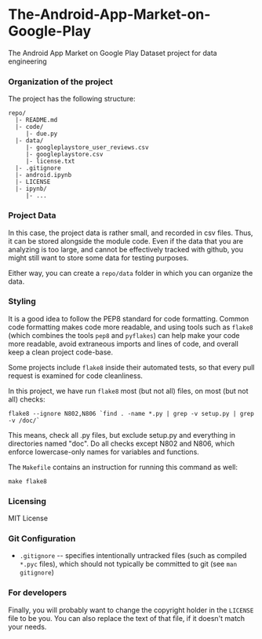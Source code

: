 # The-Android-App-Market-on-Google-Play
The Android App Market on Google Play Dataset project for data engineering 

### Organization of the  project

The project has the following structure:

    repo/
      |- README.md
      |- code/
         |- due.py
      |- data/
         |- googleplaystore_user_reviews.csv
         |- googleplaystore.csv
         |- license.txt
      |- .gitignore
      |- android.ipynb
      |- LICENSE
      |- ipynb/
         |- ...


### Project Data

In this case, the project data is rather small, and recorded in csv
files.  Thus, it can be stored alongside the module code.  Even if the
data that you are analyzing is too large, and cannot be effectively
tracked with github, you might still want to store some data for
testing purposes.

Either way, you can create a `repo/data` folder in which you can
organize the data.



### Styling

It is a good idea to follow the PEP8 standard for code formatting. Common code
formatting makes code more readable, and using tools such as `flake8` (which
combines the tools `pep8` and `pyflakes`) can help make your code more readable,
avoid extraneous imports and lines of code, and overall keep a clean project
code-base.

Some projects include `flake8` inside their automated tests, so that every pull
request is examined for code cleanliness.

In this project, we have run `flake8` most (but not all) files, on
most (but not all) checks:

```
flake8 --ignore N802,N806 `find . -name *.py | grep -v setup.py | grep -v /doc/`
```

This means, check all .py files, but exclude setup.py and everything in
directories named "doc". Do all checks except N802 and N806, which enforce
lowercase-only names for variables and functions.

The `Makefile` contains an instruction for running this command as well:

    make flake8
### Licensing

MIT License 
### Git Configuration


- `.gitignore` -- specifies intentionally untracked files (such as
  compiled `*.pyc` files), which should not typically be committed to
  git (see `man gitignore`)

### For developers
Finally, you will probably want to change the copyright holder in the `LICENSE`
file to be you. You can also replace the text of that file, if it doesn't match
your needs.
